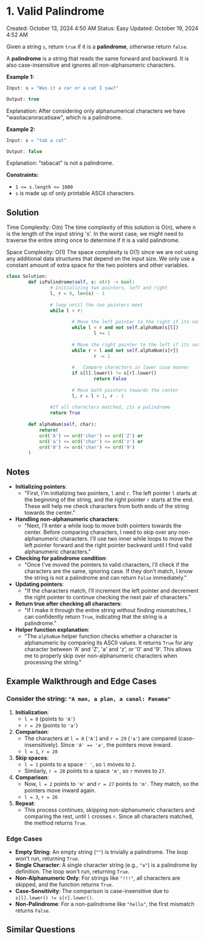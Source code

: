 # 1. Valid Palindrome

Created: October 13, 2024 4:50 AM
Status: Easy
Updated: October 19, 2024 4:52 AM

Given a string `s`, return `true` if it is a **palindrome**, otherwise return `false`.

A **palindrome** is a string that reads the same forward and backward. It is also case-insensitive and ignores all non-alphanumeric characters.

**Example 1:**

```java
Input: s = "Was it a car or a cat I saw?"

Output: true
```

Explanation: After considering only alphanumerical characters we have "wasitacaroracatisaw", which is a palindrome.

**Example 2:**

```java
Input: s = "tab a cat"

Output: false
```

Explanation: "tabacat" is not a palindrome.

**Constraints:**

- `1 <= s.length <= 1000`
- `s` is made up of only printable ASCII characters.

## Solution

Time Complexity: O(n)  The time complexity of this solution is O(n), where n is the length of the input string 's'. In the worst case, we might need to traverse the entire string once to determine if it is a valid palindrome.

Space Complexity: O(1)  The space complexity is O(1) since we are not using any additional data structures that depend on the input size. We only use a constant amount of extra space for the two pointers and other variables.

```python
class Solution:
		def isPalindrome(self, s: str) -> bool:
				# Initializing two pointers, left and right
				l, r = 0, len(s) - 1
				
				# loop until the two pointers meet
				while l < r:
						
						# Move the left pointer to the right if its not alphaNum
						while l < r and not self.alphaNum(s[l])
								l += 1
						
						# Move the right pointer to the left if its not alphaNum
						while r > l and not self.alphaNum(s[r])
								r -= 1
						
						#	Compare characters in lower case manner
						if s[l].lower() != s[r].lower()
								return False
						
						# Move both pointers towards the center
						l, r = l + 1, r - 1
				
				#If all characters matched, its a palindrome
				return True
				
		def alphaNum(self, char):
			return(
			ord('A') <= ord('char') <= ord('Z') or	
			ord('a') <= ord('char') <= ord('z') or
			ord('0') <= ord('char') <= ord('9')
		)
```

## Notes

- **Initializing pointers**:
    - "First, I'm initializing two pointers, `l` and `r`. The left pointer `l` starts at the beginning of the string, and the right pointer `r` starts at the end. These will help me check characters from both ends of the string towards the center."
- **Handling non-alphanumeric characters**:
    - "Next, I’ll enter a while loop to move both pointers towards the center. Before comparing characters, I need to skip over any non-alphanumeric characters. I'll use two inner while loops to move the left pointer forward and the right pointer backward until I find valid alphanumeric characters."
- **Checking for palindrome condition**:
    - "Once I've moved the pointers to valid characters, I’ll check if the characters are the same, ignoring case. If they don’t match, I know the string is not a palindrome and can return `False` immediately."
- **Updating pointers**:
    - "If the characters match, I’ll increment the left pointer and decrement the right pointer to continue checking the next pair of characters."
- **Return true after checking all characters**:
    - "If I make it through the entire string without finding mismatches, I can confidently return `True`, indicating that the string is a palindrome."
- **Helper function explanation**:
    - "The `alphaNum` helper function checks whether a character is alphanumeric by comparing its ASCII values. It returns `True` for any character between 'A' and 'Z', 'a' and 'z', or '0' and '9'. This allows me to properly skip over non-alphanumeric characters when processing the string."

## Example Walkthrough and Edge Cases

### Consider the string: `"A man, a plan, a canal: Panama"`

1. **Initialization**:
    - `l = 0` (points to `'A'`)
    - `r = 29` (points to `'a'`)
2. **Comparison**:
    - The characters at `l = 0` (`'A'`) and `r = 29` (`'a'`) are compared (case-insensitively). Since `'A' == 'a'`, the pointers move inward.
    - `l = 1`, `r = 28`
3. **Skip spaces**:
    - `l = 1` points to a space `' '`, so `l` moves to `2`.
    - Similarly, `r = 28` points to a space `'m'`, so `r` moves to `27`.
4. **Comparison**:
    - Now, `l = 2` points to `'m'` and `r = 27` points to `'m'`. They match, so the pointers move inward again.
    - `l = 3`, `r = 26`
5. **Repeat**:
    - This process continues, skipping non-alphanumeric characters and comparing the rest, until `l` crosses `r`. Since all characters matched, the method returns `True`.

### Edge Cases

- **Empty String**:
An empty string (`""`) is trivially a palindrome. The loop won't run, returning `True`.
- **Single Character**:
A single character string (e.g., `"a"`) is a palindrome by definition. The loop won't run, returning `True`.
- **Non-Alphanumeric Only**:
For strings like `"!!!"`, all characters are skipped, and the function returns `True`.
- **Case-Sensitivity**:
The comparison is case-insensitive due to `s[l].lower() != s[r].lower()`.
- **Non-Palindrome**:
For a non-palindrome like `"hello"`, the first mismatch returns `False`.

## Similar Questions